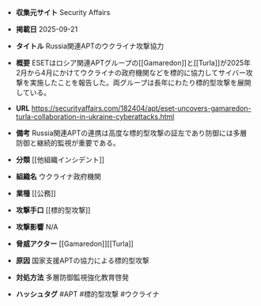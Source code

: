 - **収集元サイト**
Security Affairs

- **掲載日**
2025-09-21

- **タイトル**
Russia関連APTのウクライナ攻撃協力

- **概要**
ESETはロシア関連APTグループの[[Gamaredon]]と[[Turla]]が2025年2月から4月にかけてウクライナの政府機関などを標的に協力してサイバー攻撃を実施したことを報告した。両グループは長年にわたり標的型攻撃を展開している。

- **URL**
https://securityaffairs.com/182404/apt/eset-uncovers-gamaredon-turla-collaboration-in-ukraine-cyberattacks.html

- **備考**
Russia関連APTの連携は高度な標的型攻撃の証左であり防御には多層防御と継続的監視が重要である。

- **分類**
[[他組織インシデント]]

- **組織名**
ウクライナ政府機関

- **業種**
[[公務]]

- **攻撃手口**
[[標的型攻撃]]

- **攻撃影響**
N/A

- **脅威アクター**
[[Gamaredon]][[Turla]]

- **原因**
国家支援APTの協力による標的型攻撃

- **対処方法**
多層防御監視強化教育啓発

- **ハッシュタグ**
#APT #標的型攻撃 #ウクライナ
